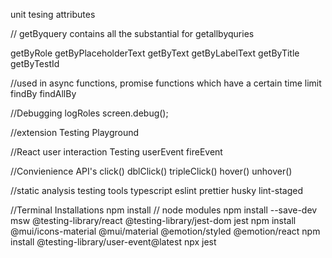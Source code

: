 unit tesing attributes

// getByquery contains all the substantial for
getallbyquries 


getByRole
getByPlaceholderText
getByText
getByLabelText
getByTitle
getByTestId

//used in async functions, promise functions which have a certain time limit
findBy 
findAllBy

//Debugging
logRoles
screen.debug();

//extension 
Testing Playground

//React user interaction Testing
userEvent 
fireEvent

//Convienience API's
click()
dblClick()
tripleClick()
hover()
unhover()

//static analysis testing tools
typescript
eslint
prettier
husky
lint-staged


//Terminal Installations
npm install // node modules
npm install --save-dev msw @testing-library/react @testing-library/jest-dom jest
npm install @mui/icons-material @mui/material @emotion/styled @emotion/react
npm install @testing-library/user-event@latest
npx jest    